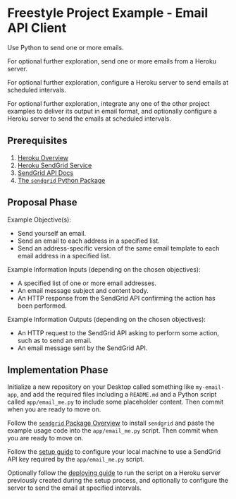 # Freestyle Project Example - Email API Client

Use Python to send one or more emails.

For optional further exploration, send one or more emails from a Heroku server.

For optional further exploration, configure a Heroku server to send emails at scheduled intervals.

For optional further exploration, integrate any one of the other project examples to deliver its output in email format, and optionally configure a Heroku server to send the emails at scheduled intervals.

## Prerequisites

  1. [Heroku Overview](/notes/hardware/heroku.md)
  1. [Heroku SendGrid Service](https://devcenter.heroku.com/articles/sendgrid)
  1. [SendGrid API Docs](https://sendgrid.com/docs/API_Reference/index.html)
  1. [The `sendgrid` Python Package](notes/programming-languages/python/packages/sendgrid.md)

## Proposal Phase

Example Objective(s):

  + Send yourself an email.
  + Send an email to each address in a specified list.
  + Send an address-specific version of the same email template to each email address in a specified list.

Example Information Inputs (depending on the chosen objectives):

  + A specified list of one or more email addresses.
  + An email message subject and content body.
  + An HTTP response from the SendGrid API confirming the action has been performed.

Example Information Outputs (depending on the chosen objectives):

  + An HTTP request to the SendGrid API asking to perform some action, such as to send an email.
  + An email message sent by the SendGrid API.

## Implementation Phase

Initialize a new repository on your Desktop called something like `my-email-app`, and add the required files including a `README.md` and a Python script called `app/email_me.py` to include some placeholder content. Then commit when you are ready to move on.

Follow the [`sendgrid` Package Overview](notes/programming-languages/python/packages/sendgrid.md) to install `sendgrid` and paste the example usage code into the `app/email_me.py` script. Then commit when you are ready to move on.

Follow the [setup guide](setup.md) to configure your local machine to use a SendGrid API key required by the `app/email_me.py` script.

Optionally follow the [deploying guide](deploying.md) to run the script on a Heroku server previously created during the setup process, and optionally to configure the server to send the email at specified intervals.
